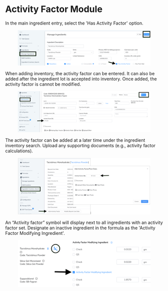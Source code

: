 # Activity Factor Module

In the main ingredient entry, select the 'Has Activity Factor' option.

<figure><img src="../../.gitbook/assets/image (120).png" alt=""><figcaption></figcaption></figure>

When adding inventory, the activity factor can be entered. It can also be added after the ingredient lot is accepted into inventory. Once added, the activity factor is cannot be modified.

<figure><img src="../../.gitbook/assets/image (121).png" alt=""><figcaption></figcaption></figure>

The activity factor can be added at a later time under the ingredient inventory search. Upload any supporting documents (e.g., activity factor calculations).

<figure><img src="../../.gitbook/assets/image (122).png" alt=""><figcaption></figcaption></figure>

An “Activity factor” symbol will display next to all ingredients with an activity factor set. Designate an inactive ingredient in the formula as the 'Activity Factor Modifying Ingredient'. &#x20;

<figure><img src="../../.gitbook/assets/image (123).png" alt=""><figcaption></figcaption></figure>
